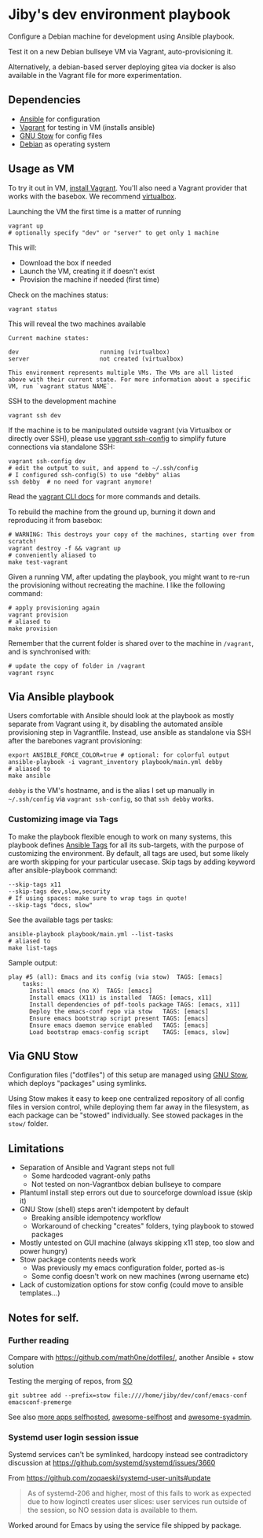 # Jiby's dev environment playbook

Configure a Debian machine for development using Ansible playbook.

Test it on a new Debian bullseye VM via Vagrant, auto-provisioning it.

Alternatively, a debian-based server deploying gitea via docker is
also available in the Vagrant file for more experimentation.

## Dependencies
- [Ansible](https://ansible.com) for configuration
- [Vagrant](https://vagrantup.com) for testing in VM (installs ansible)
- [GNU Stow](https://www.gnu.org/software/stow/) for config files
- [Debian](https://debian.org) as operating system

## Usage as VM

To try it out in VM, [install Vagrant](https://www.vagrantup.com/intro/getting-started/install.html).
You'll also need a Vagrant provider that works with the basebox. We recommend [virtualbox](https://www.vagrantup.com/docs/virtualbox/).

Launching the VM the first time is a matter of running

	vagrant up
	# optionally specify "dev" or "server" to get only 1 machine

This will:
- Download the box if needed
- Launch the VM, creating it if doesn't exist
- Provision the machine if needed (first time)

Check on the machines status:

	vagrant status

This will reveal the two machines available

	Current machine states:
	
	dev                       running (virtualbox)
	server                    not created (virtualbox)
	
	This environment represents multiple VMs. The VMs are all listed
	above with their current state. For more information about a specific
	VM, run `vagrant status NAME`.

SSH to the development machine

	vagrant ssh dev

If the machine is to be manipulated outside vagrant (via Virtualbox or
directly over SSH), please use [vagrant ssh-config](https://www.vagrantup.com/docs/cli/ssh_config.html) to
simplify future connections via standalone SSH:

	vagrant ssh-config dev
	# edit the output to suit, and append to ~/.ssh/config
	# I configured ssh-config(5) to use "debby" alias
	ssh debby  # no need for vagrant anymore!

Read the [vagrant CLI docs](https://www.vagrantup.com/docs/cli/) for more commands and details.

To rebuild the machine from the ground up, burning it down and
reproducing it from basebox:

	# WARNING: This destroys your copy of the machines, starting over from scratch!
	vagrant destroy -f && vagrant up
	# conveniently aliased to
	make test-vagrant

Given a running VM, after updating the playbook, you might want to
re-run the provisioning without recreating the machine. I like the
following command:

	# apply provisioning again
	vagrant provision
	# aliased to
	make provision
	
Remember that the current folder is shared over to the machine in
`/vagrant`, and is synchronised with:

	# update the copy of folder in /vagrant
	vagrant rsync

## Via Ansible playbook

Users comfortable with Ansible should look at the playbook as mostly
separate from Vagrant using it, by disabling the automated ansible
provisioning step in Vagrantfile. Instead, use ansible as standalone
via SSH after the barebones vagrant provisioning:

	export ANSIBLE_FORCE_COLOR=true # optional: for colorful output
    ansible-playbook -i vagrant_inventory playbook/main.yml debby
	# aliased to
	make ansible

`debby` is the VM's hostname, and is the alias I set up manually in
`~/.ssh/config` via `vagrant ssh-config`, so that `ssh debby` works.

### Customizing image via Tags

To make the playbook flexible enough to work on many systems, 
this playbook defines [Ansible Tags](https://docs.ansible.com/ansible/latest/user_guide/playbooks_tags.html)
for all its sub-targets, with the purpose of customizing the environment.
By default, all tags are used, but some likely are worth skipping for
your particular usecase. Skip tags by adding keyword after
ansible-playbook command:

	--skip-tags x11
    --skip-tags dev,slow,security
	# If using spaces: make sure to wrap tags in quote!
	--skip-tags "docs, slow"

See the available tags per tasks:

	ansible-playbook playbook/main.yml --list-tasks
	# aliased to
	make list-tags

Sample output:

	play #5 (all): Emacs and its config (via stow)	TAGS: [emacs]
	    tasks:
	      Install emacs (no X)	TAGS: [emacs]
	      Install emacs (X11) is installed	TAGS: [emacs, x11]
	      Install dependencies of pdf-tools package	TAGS: [emacs, x11]
	      Deploy the emacs-conf repo via stow	TAGS: [emacs]
	      Ensure emacs bootstrap script present	TAGS: [emacs]
	      Ensure emacs daemon service enabled	TAGS: [emacs]
	      Load bootstrap emacs-config script	TAGS: [emacs, slow]


## Via GNU Stow

Configuration files ("dotfiles") of this setup are managed using [GNU Stow](https://www.gnu.org/software/stow/),
which deploys "packages" using symlinks. 

Using Stow makes it easy to keep one centralized repository of all
config files in version control, while deploying them far away in the
filesystem, as each package can be "stowed" individually. See stowed
packages in the `stow/` folder.

## Limitations

- Separation of Ansible and Vagrant steps not full
  - Some hardcoded vagrant-only paths
  - Not tested on non-Vagrantbox debian bullseye to compare
- Plantuml install step errors out due to sourceforge download issue (skip it)
- GNU Stow (shell) steps aren't idempotent by default
  - Breaking ansible idempotency workflow
  - Workaround of checking "creates" folders, tying playbook to stowed packages
- Mostly untested on GUI machine (always skipping x11 step, too slow and power hungry)
- Stow package contents needs work
  - Was previously my emacs configuration folder, ported as-is
  - Some config doesn't work on new machines (wrong username etc)
- Lack of customization options for stow config (could move to ansible templates...)

## Notes for self.

### Further reading
Compare with https://github.com/math0ne/dotfiles/, another Ansible + stow solution


Testing the merging of repos, from [SO](https://stackoverflow.com/a/14992078)

	git subtree add --prefix=stow file:////home/jiby/dev/conf/emacs-conf emacsconf-premerge


See also [more apps selfhosted](https://github.com/ReinerNippes/selfhosted_on_docker), [awesome-selfhost](https://github.com/awesome-selfhosted/awesome-selfhosted) and [awesome-syadmin](https://github.com/n1trux/awesome-sysadmin).


### Systemd user login session issue

Systemd services can't be symlinked, hardcopy instead see contradictory
discussion at https://github.com/systemd/systemd/issues/3660

From https://github.com/zoqaeski/systemd-user-units#update
> As of systemd-206 and higher, most of this fails to work as expected
> due to how loginctl creates user slices: user services run outside
> of the session, so NO session data is available to them.

Worked around for Emacs by using the service file shipped by package.
